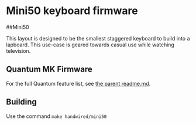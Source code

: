 Mini50 keyboard firmware
======================

##Mini50

This layout is designed to be the smallest staggered keyboard to build into a lapboard. This use-case is geared towards casual use while watching television.

## Quantum MK Firmware

For the full Quantum feature list, see [the parent readme.md](/docs/README.md).

## Building

Use the command `make handwired/mini50`


<!-- ### Default

To build with the default keymap, simply run `make`.

### Other Keymaps

To build the firmware binary hex file with a keymap just do `make` with `keymap` option like:

```
$ make keymap=[default|jack|<name>]
```

Keymaps follow the format **__keymap.c__** and are stored in folders in the `keymaps` folder, eg `keymaps/my_keymap/` -->
